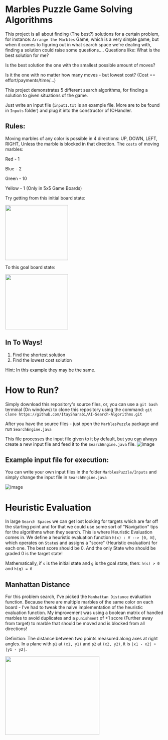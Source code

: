 # Marbles Puzzle Game Solving Algorithms
This project is all about finding (The best?) solutions for
a certain problem, for instance: `Arrange the Marbles` Game,
which is a very simple game, but when it comes to figuring out
in what search space we're dealing with, finding a solution could raise some questions....
Questions like:
What is the best solution for me?

Is the best solution the one with the smallest possible amount of moves?

Is it the one with no matter how many moves - but lowest cost? (Cost == effort/payments/time/...)

This project demonstrates 5 different search algorithms, for finding a solution to given
situations of the game.

Just write an input file (`input1.txt` is an example file. More
are to be found in `Inputs` folder) and plug it into the constructor
of IOHandler.
## Rules:
Moving marbles of any color is possible in 4 directions: UP, DOWN, LEFT, RIGHT,
Unless the marble is blocked in that direction.
The `costs` of moving marbles:

Red - 1

Blue - 2

Green - 10

Yellow - 1 (Only in 5x5 Game Boards)

Try getting from this initial board state:

<img src="https://user-images.githubusercontent.com/63110245/170682891-17fc3b36-16ae-4e4c-88b3-352cbf9d0931.png" width="200" height="175">

To this goal board state:

<img src="https://user-images.githubusercontent.com/63110245/170682978-3db1a590-03f7-4399-9224-7abf0b030153.png" width="200" height="175">

## In To Ways!
1) Find the shortest solution
2) Find the lowest cost solution

Hint: In this example they may be the same.

# How to Run?

Simply download this repository's source files,
or,
you can use a `git bash` terminal (On windows) to clone this repository using the command:
`git clone https://github.com/ItaySharabi/AI-Search-Algorithms.git`

After you have the source files - just open the `MarblesPuzzle` package
and run `SearchEngine.java`

This file processes the input file given to it by default, 
but you can always create a new input file and feed it to the `SearchEngine.java` file.
![image](https://user-images.githubusercontent.com/63110245/170684815-542fb58b-4ee8-4ffd-a2cf-5f59a1899079.png)

## Example input file for execution:
You can write your own input files in the folder `MarblesPuzzle/Inputs`
and simply change the input file in `SearchEngine.java`

![image](https://user-images.githubusercontent.com/63110245/170685225-03f7bf4e-71c2-406c-a217-f032546fd713.png)



# Heuristic Evaluation
In large `Search Spaces` we can get lost looking for targets which are far off the starting point
and for that we could use some sort of "Navigation" tips for the algorithms when they search.
This is where Heuristic Evaluation comes in.
We define a heuristic evaluation function `h(x) : V --> [0, N]`, which operates
on `State`s and assigns a "score" (Heuristic evaluation) for each one.
The best score should be 0.
And the only State who should be graded 0 is the target state!

Mathematically, if `s` is the initial state and `g` is the goal state,
then: `h(s) > 0` and `h(g) = 0`

## Manhattan Distance
For this problem search, I've picked the `Manhattan Distance` evaluation function.
Because there are multiple marbles of the same color on each board - 
I've had to tweak the naive implementation of the heuristic evaluation function.
My improvement was using a boolean matrix of handled marbles to avoid duplicates
and a `punishment` of +1 score (Further away from target) to marble that should be moved and 
is blocked from all directions!

Definition:
The distance between two points measured along axes at right angles.
In a plane with `p1` at `(x1, y1)` and `p2` at `(x2, y2)`, it is `|x1 - x2| + |y1 - y2|`.


<img src="https://d2mk45aasx86xg.cloudfront.net/image5_11zon_7723f44a19.webp" width="300" height="250">

